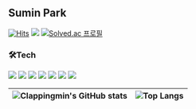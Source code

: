 ## Sumin Park
<!-- ![header](https://capsule-render.vercel.app/api?type=waving&color=auto&text=%20SuminPark%20%20&height=200&fontSize=100)  -->
<!-- - 📘 I graduated from [Yeungnam University](http://www.yu.ac.kr/_korean/main/index.php).
- 🌱 I’m currently learning Python, Django, Algorithm, Kotlin, Android -->

<!-- solved.ac -->
<!-- [![solved.ac tier](http://mazassumnida.wtf/api/v2/generate_badge?boj=clappingmin)](https://solved.ac/clappingmin)  -->

<!-- 히트수, 블로그 뱃지 -->
[![Hits](https://hits.seeyoufarm.com/api/count/incr/badge.svg?url=https%3A%2F%2Fgithub.com%2Fclappingmin&count_bg=%2339A0D1&title_bg=%2398999C&icon=&icon_color=%23E7E7E7&title=hits&edge_flat=false)](https://hits.seeyoufarm.com) <img src="https://img.shields.io/badge/-Tech%20Blog-%23000"> 
[![Solved.ac
프로필](http://mazassumnida.wtf/api/mini/generate_badge?boj=clappingmin)](https://solved.ac/clappingmin)  

    
### 🛠Tech
<img src="https://img.shields.io/badge/Python-3776AB?style=for-the-badge&logo=Python&logoColor=white"/> <img src="https://img.shields.io/badge/Django-092E20?style=for-the-badge&logo=django&logoColor=white"/> <img src="https://img.shields.io/badge/Flask-000000?style=for-the-badge&logo=flask&logoColor=white"/> <img src="https://img.shields.io/badge/HTML5-E34F26?style=for-the-badge&logo=HTML5&logoColor=white"/> <img src="https://img.shields.io/badge/CSS3-1572B6?style=for-the-badge&logo=CSS3&logoColor=white"/> <img src="https://img.shields.io/badge/JavaScript-F7DF1E?style=for-the-badge&logo=JavaScript&logoColor=black"/> <img src="https://img.shields.io/badge/MongoDB-47A248?style=for-the-badge&logo=MongoDB&logoColor=white"/>  


<!-- 깃 상태 표시 -->
| ![Clappingmin's GitHub stats](https://github-readme-stats.vercel.app/api?username=clappingmin&show_icons=true&theme=graywhite&hide_border=true) | ![Top Langs](https://github-readme-stats.vercel.app/api/top-langs/?username=clappingmin&layout=compact&theme=graywhite&hide_border=true) |
|:--------|:--------:|
